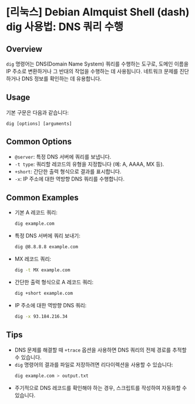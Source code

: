 # [리눅스] Debian Almquist Shell (dash) dig 사용법: DNS 쿼리 수행

## Overview
`dig` 명령어는 DNS(Domain Name System) 쿼리를 수행하는 도구로, 도메인 이름을 IP 주소로 변환하거나 그 반대의 작업을 수행하는 데 사용됩니다. 네트워크 문제를 진단하거나 DNS 정보를 확인하는 데 유용합니다.

## Usage
기본 구문은 다음과 같습니다:
```
dig [options] [arguments]
```

## Common Options
- `@server`: 특정 DNS 서버에 쿼리를 보냅니다.
- `-t type`: 쿼리할 레코드의 유형을 지정합니다 (예: A, AAAA, MX 등).
- `+short`: 간단한 출력 형식으로 결과를 표시합니다.
- `-x`: IP 주소에 대한 역방향 DNS 쿼리를 수행합니다.

## Common Examples
- 기본 A 레코드 쿼리:
  ```bash
  dig example.com
  ```

- 특정 DNS 서버에 쿼리 보내기:
  ```bash
  dig @8.8.8.8 example.com
  ```

- MX 레코드 쿼리:
  ```bash
  dig -t MX example.com
  ```

- 간단한 출력 형식으로 A 레코드 쿼리:
  ```bash
  dig +short example.com
  ```

- IP 주소에 대한 역방향 DNS 쿼리:
  ```bash
  dig -x 93.184.216.34
  ```

## Tips
- DNS 문제를 해결할 때 `+trace` 옵션을 사용하면 DNS 쿼리의 전체 경로를 추적할 수 있습니다.
- `dig` 명령어의 결과를 파일로 저장하려면 리다이렉션을 사용할 수 있습니다:
  ```bash
  dig example.com > output.txt
  ```
- 주기적으로 DNS 레코드를 확인해야 하는 경우, 스크립트를 작성하여 자동화할 수 있습니다.
